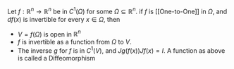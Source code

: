 Let $f:\mathbb{R}^n\to \mathbb{R}^n$ be in $C^{1}(\Omega)$ for some $\Omega \subseteq \mathbb{R}^n$. if $f$ is [[One-to-One]] in $\Omega$, and $df(x)$ is invertible for every $x\in\Omega$, then 
-  $V=f(\Omega)$ is open in $\mathbb{R}^{n}$
- $f$ is invertible as a function from $\Omega$ to $V$.
- The inverse $g$ for $f$ is in $C^{1}(V)$, and $Jg(f(x))Jf(x)=I$.
A function as above is called a Diffeomorphism